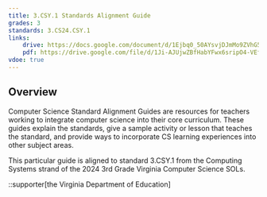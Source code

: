 ```yaml
---
title: 3.CSY.1 Standards Alignment Guide
grades: 3
standards: 3.CS24.CSY.1
links:
    drive: https://docs.google.com/document/d/1Ejbq0_50AYsvjDJmMo9ZVhG5pbWjEuTZfyD0XPKmNj8/edit?usp=drive_link
    pdf: https://drive.google.com/file/d/1Ji-AJUjwZBfHabYFwx6sripO4-VEf46E/view?usp=drive_link
vdoe: true
---
```


## Overview

Computer Science Standard Alignment Guides are resources for teachers working to integrate computer science into their core curriculum. These guides explain the standards, give a sample activity or lesson that teaches the standard, and provide ways to incorporate CS learning experiences into other subject areas. 

This particular guide is aligned to standard 3.CSY.1 from the Computing Systems strand of the 2024 3rd Grade Virginia Computer Science SOLs.

::supporter[the Virginia Department of Education]
